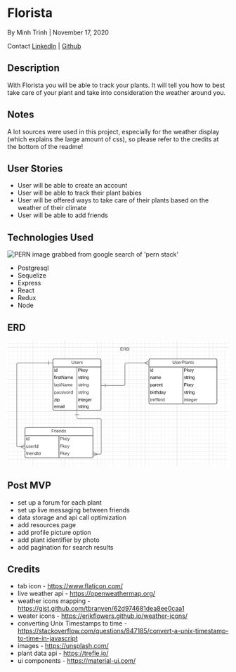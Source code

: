 # Florista
By Minh Trinh | November 17, 2020

Contact
[LinkedIn](https://www.linkedin.com/in/m-trinh/) | [Github](https://github.com/mtrinh11)

## Description

With Florista you will be able to track your plants. It will tell you how to best take care of your plant and take into consideration the weather around you. 

## Notes

A lot sources were used in this project, especially for the weather display (which explains the large amount of css), so please refer to the credits at the bottom of the readme!

## User Stories

- User will be able to create an account
- User will be able to track their plant babies
- User will be offered ways to take care of their plants based on the weather of their climate
- User will be able to add friends

## Technologies Used
![PERN image grabbed from google search of 'pern stack'](https://repository-images.githubusercontent.com/248812720/56902700-c5bd-11ea-813f-ed8631377258)

* Postgresql
* Sequelize
* Express
* React 
* Redux
* Node

## ERD
![erd](./Capture.PNG)


## Post MVP
- set up a forum for each plant
- set up live messaging between friends
- data storage and api call optimization
- add resources page
- add profile picture option
- add plant identifier by photo
- add pagination for search results

## Credits
- tab icon - https://www.flaticon.com/
- live weather api - https://openweathermap.org/
- weather icons mapping - https://gist.github.com/tbranyen/62d974681dea8ee0caa1
- weater icons - https://erikflowers.github.io/weather-icons/ 
- converting Unix Timestamps to time -  https://stackoverflow.com/questions/847185/convert-a-unix-timestamp-to-time-in-javascript
- images - https://unsplash.com/
- plant data api - https://trefle.io/
- ui components - https://material-ui.com/
